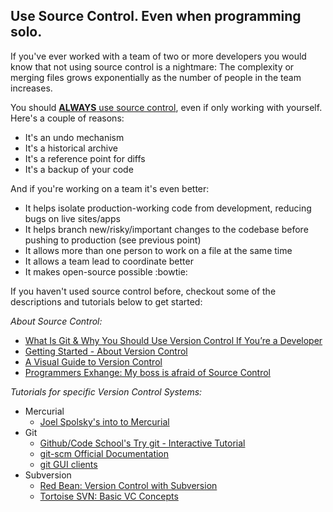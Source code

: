 Use Source Control. Even when programming solo.
------------

If you've ever worked with a team of two or more developers you would know that not using source control is a nightmare: The complexity or merging files grows exponentially as the number of people in the team increases. 

You should [**ALWAYS** use source control](http://whyshouldiuse.com/source-control), even if only working with yourself. Here's a couple of reasons:

* It's an undo mechanism
* It's a historical archive
* It's a reference point for diffs
* It's a backup of your code

And if you're working on a team it's even better:

* It helps isolate production-working code from development, reducing bugs on live sites/apps
* It helps branch new/risky/important changes to the codebase before pushing to production (see previous point)
* It allows more than one person to work on a file at the same time
* It allows a team lead to coordinate better
* It makes open-source possible :bowtie:

If you haven't used source control before, checkout some of the descriptions and tutorials below to get started:

_About Source Control:_

* [What Is Git & Why You Should Use Version Control If You’re a Developer](http://www.makeuseof.com/tag/git-version-control-youre-developer/)
* [Getting Started - About Version Control](http://git-scm.com/book/en/Getting-Started-About-Version-Control)
* [A Visual Guide to Version Control](http://betterexplained.com/articles/a-visual-guide-to-version-control/)
* [Programmers Exhange: My boss is afraid of Source Control](http://programmers.stackexchange.com/questions/123059/boss-is-afraid-to-use-a-version-control-system-for-new-project-should-i-anyway)


_Tutorials for specific Version Control Systems:_

* Mercurial
    * [Joel Spolsky's into to Mercurial](http://hginit.com/)
* Git
    * [Github/Code School's Try git - Interactive Tutorial](http://try.github.com/)
    * [git-scm Official Documentation](http://git-scm.com/documentation)
    * [git GUI clients](http://git-scm.com/downloads/guis)
* Subversion
    * [Red Bean: Version Control with Subversion](http://svnbook.red-bean.com/index.en.html)
    * [Tortoise SVN: Basic VC Concepts](http://tortoisesvn.net/docs/release/TortoiseSVN_en/tsvn-basics.html)
